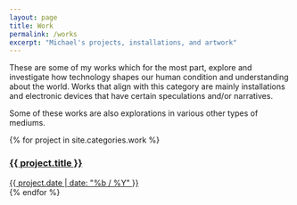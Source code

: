 ```yaml
---
layout: page
title: Work
permalink: /works
excerpt: "Michael's projects, installations, and artwork"
---
```


These are some of my works which for the most part, explore and investigate how technology shapes our human condition and understanding about the world. Works that align with this category are mainly installations and electronic devices that have certain speculations and/or narratives.

Some of these works are also explorations in various other types of mediums.

<div class="container">
	{% for project in site.categories.work %}
		<a id= "{{ project.title | slugify}}" href="{{ project.url | prepend: site.baseurl }}">
			<div class="tile" style="background-image: url('{{ project.image }}');">
				<div class="tile-wrapper">
					<h3>{{ project.title }}</h3>
					<span class="post-meta">{{ project.date | date: "%b / %Y" }}</span>
					<!-- <span class="post-medium">{{ project.medium}}</span> -->
				</div>
			</div>
		</a>
	{% endfor %}
</div>

